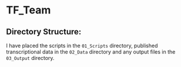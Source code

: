 # TF_Team

## Directory Structure:
I have placed the scripts in the `01_Scripts` directory, 
published transcriptional data in the `02_Data` directory and 
any output files in the `03_Output` directory.

